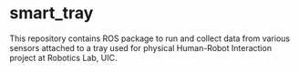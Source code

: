 # smart_tray

This repository contains ROS package to run and collect data from various sensors attached to a tray used for physical Human-Robot Interaction project at Robotics Lab, UIC.
